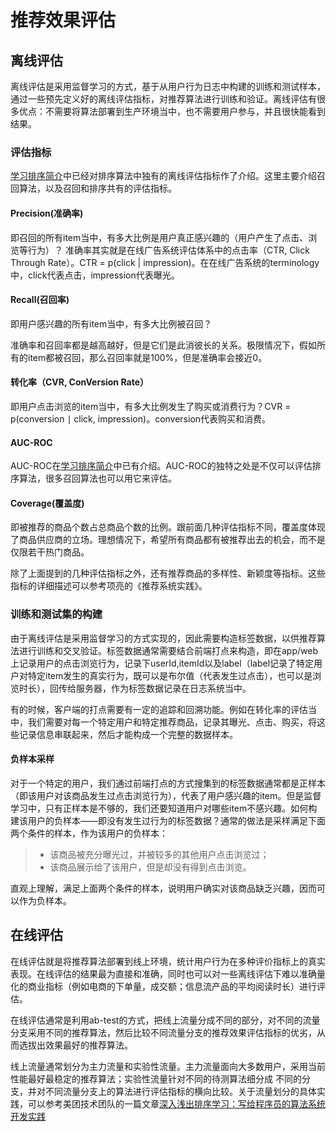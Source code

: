 # 推荐效果评估

## 离线评估
离线评估是采用监督学习的方式，基于从用户行为日志中构建的训练和测试样本，通过一些预先定义好的离线评估指标，对推荐算法进行训练和验证。离线评估有很多优点：不需要将算法部署到生产环境当中，也不需要用户参与，并且很快能看到结果。

### 评估指标
[学习排序简介][1]中已经对排序算法中独有的离线评估指标作了介绍。这里主要介绍召回算法，以及召回和排序共有的评估指标。

#### Precision(准确率)
即召回的所有item当中，有多大比例是用户真正感兴趣的（用户产生了点击、浏览等行为）？
准确率其实就是在线广告系统评估体系中的点击率（CTR, Click Through Rate）。CTR = p(click | impression)。在在线广告系统的terminology中，click代表点击，impression代表曝光。
#### Recall(召回率)
即用户感兴趣的所有item当中，有多大比例被召回？

准确率和召回率都是越高越好，但是它们是此消彼长的关系。极限情况下，假如所有的item都被召回，那么召回率就是100%，但是准确率会接近0。
#### 转化率（CVR, ConVersion Rate）
即用户点击浏览的item当中，有多大比例发生了购买或消费行为？CVR = p(conversion ∣ click, impression)。conversion代表购买和消费。

#### AUC-ROC
AUC-ROC在[学习排序简介][1]中已有介绍。AUC-ROC的独特之处是不仅可以评估排序算法，很多召回算法也可以用它来评估。
#### Coverage(覆盖度)
即被推荐的商品个数占总商品个数的比例。跟前面几种评估指标不同，覆盖度体现了商品供应商的立场。理想情况下，希望所有商品都有被推荐出去的机会，而不是仅限若干热门商品。

除了上面提到的几种评估指标之外，还有推荐商品的多样性、新颖度等指标。这些指标的详细描述可以参考项亮的《推荐系统实践》。

### 训练和测试集的构建
由于离线评估是采用监督学习的方式实现的，因此需要构造标签数据，以供推荐算法进行训练和交叉验证。标签数据通常需要结合前端打点来构造，即在app/web上记录用户的点击浏览行为，记录下userId,itemId以及label（label记录了特定用户对特定item发生的真实行为，既可以是布尔值（代表发生过点击），也可以是浏览时长），回传给服务器，作为标签数据记录在日志系统当中。

有的时候，客户端的打点需要有一定的追踪和回溯功能。例如在转化率的评估当中，我们需要对每一个特定用户和特定推荐商品，记录其曝光、点击、购买，将这些记录信息串联起来，然后才能构成一个完整的数据样本。

#### 负样本采样
对于一个特定的用户，我们通过前端打点的方式搜集到的标签数据通常都是正样本（即该用户对该商品发生过点击浏览行为），代表了用户感兴趣的item。但是监督学习中，只有正样本是不够的，我们还要知道用户对哪些item不感兴趣。如何构建该用户的负样本——即没有发生过行为的标签数据？通常的做法是采样满足下面两个条件的样本，作为该用户的负样本：
>* 该商品被充分曝光过，并被较多的其他用户点击浏览过；
>* 该商品展示给了该用户，但是却没有得到点击浏览。

直观上理解，满足上面两个条件的样本，说明用户确实对该商品缺乏兴趣，因而可以作为负样本。

## 在线评估
在线评估就是将推荐算法部署到线上环境，统计用户行为在多种评价指标上的真实表现。在线评估的结果最为直接和准确，同时也可以对一些离线评估下难以准确量化的商业指标（例如电商的下单量，成交额；信息流产品的平均阅读时长）进行评估。

在线评估通常是利用ab-test的方式，把线上流量分成不同的部分，对不同的流量分支采用不同的推荐算法，然后比较不同流量分支的推荐效果评估指标的优劣，从而选拔出效果最好的推荐算法。

线上流量通常划分为主力流量和实验性流量。主力流量面向大多数用户，采用当前性能最好最稳定的推荐算法；实验性流量针对不同的待测算法细分成
不同的分支，并对不同流量分支上的算法进行评估指标的横向比较。关于流量划分的具体实践，可以参考美团技术团队的一篇文章[深入浅出排序学习：写给程序员的算法系统开发实践][2]


[1]: https://github.com/pengxiaoo/recommender-system/blob/master/docs/rank.md
[2]: https://tech.meituan.com/2018/12/20/head-in-l2r.html
